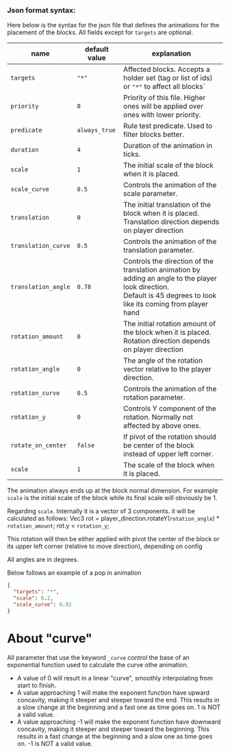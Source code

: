 ### Json format syntax:

Here below is the syntax for the json file that defines the animations for the placement of the blocks.
All fields except for `targets` are optional.

| name                | default value | explanation                                                                                                                                                             |
|---------------------|---------------|-------------------------------------------------------------------------------------------------------------------------------------------------------------------------|
| `targets`           | `"*"`         | Affected blocks. Accepts a holder set (tag or list of ids) or `"*"` to affect all blocks`                                                                               |
| `priority`          | `0`           | Priority of this file. Higher ones will be applied over ones with lower priority.                                                                                       |
| `predicate`         | `always_true` | Rule test predicate. Used to filter blocks better.                                                                                                                      |
| `duration`          | `4`           | Duration of the animation in ticks.                                                                                                                                     |
| `scale`             | `1`           | The initial scale of the block when it is placed.                                                                                                                       |
| `scale_curve`       | `0.5`         | Controls the animation of the scale parameter.                                                                                                                          |
| `translation`       | `0`           | The initial translation of the block when it is placed. Translation direction depends on player direction                                                               |
| `translation_curve` | `0.5`         | Controls the animation of the translation parameter.                                                                                                                    |
| `translation_angle` | `0.78`        | Controls the direction of the translation animation by adding an angle to the player look direction.<br/>Default is 45 degrees to look like its coming from player hand |
| `rotation_amount`   | `0`           | The initial rotation amount of the block when it is placed. Rotation direction depends on player direction                                                              |
| `rotation_angle`    | `0`           | The angle of the rotation vector relative to the player direction.                                                                                                      |
| `rotation_curve`    | `0.5`         | Controls the animation of the rotation parameter.                                                                                                                       |
| `rotation_y`        | `0`           | Controls Y component of the rotation. Normally not affected by above ones.                                                                                              |
| `rotate_on_center`  | `false`       | If pivot of the rotation should be center of the block instead of upper left corner.                                                                                    |
| `scale`             | `1`           | The scale of the block when it is placed.                                                                                                                               |

The animation always ends up at the block normal dimension.
For example `scale` is the initial scale of the block while its final scale will obviously be 1.

Regarding `scale`. Internally it is a vector of 3 components. 
it will be calculated as follows:
Vec3 rot = player_direction.rotateY(`rotation_angle`) * `rotation_amount`;
rot.y = `rotation_y`;

This rotation will then be either applied with pivot the center of the block or its upper left corner (relative to move direction), depending on config

All angles are in degrees.

Below follows an example of a pop in animation

```json
{
  "targets": "*",
  "scale": 0.2,
  "scale_curve": 0.92
}
```

# About "curve"

All parameter that use the keyword `_curve` control the base of an exponential function used to calculate the curve othe
animation.

- A value of 0 will result in a linear "curve", smoothly interpolating from start to finish.
- A value approaching 1 will make the exponent function have upward concavity, making it steeper and steeper toward the
  end. This results in a slow change at the beginning and a fast one as time goes on. 1 is NOT a valid value.
- A value approaching -1 will make the exponent function have downward concavity, making it steeper and steeper toward
  the beginning. This results in a fast change at the beginning and a slow one as time goes on. -1 is NOT a valid value.
